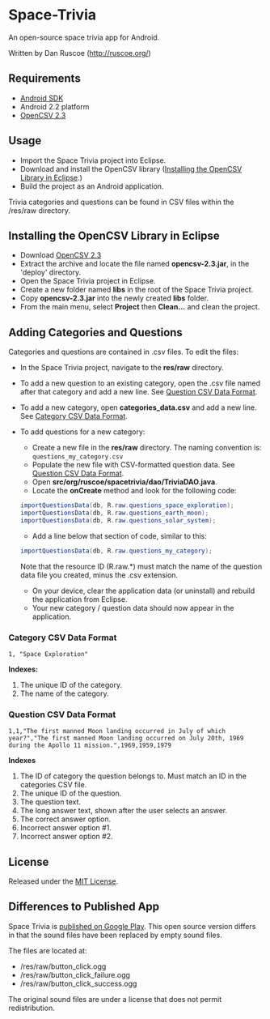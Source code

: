 # Space-Trivia

An open-source space trivia app for Android.

Written by Dan Ruscoe (http://ruscoe.org/)

## Requirements

* [Android SDK](http://developer.android.com/sdk/index.html)
* Android 2.2 platform
* [OpenCSV 2.3](http://sourceforge.net/projects/opencsv/files/opencsv/2.3/)

## Usage

* Import the Space Trivia project into Eclipse.
* Download and install the OpenCSV library ([Installing the OpenCSV Library in Eclipse](#installing-the-opencsv-library-in-eclipse).)
* Build the project as an Android application.

Trivia categories and questions can be found in CSV files within the /res/raw directory.

## Installing the OpenCSV Library in Eclipse

* Download [OpenCSV 2.3](http://sourceforge.net/projects/opencsv/files/opencsv/2.3/)
* Extract the archive and locate the file named **opencsv-2.3.jar**, in the 'deploy' directory.
* Open the Space Trivia project in Eclipse.
* Create a new folder named **libs** in the root of the Space Trivia project.
* Copy **opencsv-2.3.jar** into the newly created **libs** folder.
* From the main menu, select **Project** then **Clean...** and clean the project.

## Adding Categories and Questions

Categories and questions are contained in .csv files. To edit the files:

* In the Space Trivia project, navigate to the **res/raw** directory.
* To add a new question to an existing category, open the .csv file named after that category and add a new line. See [Question CSV Data Format](#question-csv-data-format).
* To add a new category, open **categories_data.csv** and add a new line. See [Category CSV Data Format](#category-csv-data-format).
* To add questions for a new category:
  * Create a new file in the **res/raw** directory. The naming convention is: `questions_my_category.csv`
  * Populate the new file with CSV-formatted question data. See [Question CSV Data Format](#question-csv-data-format).
  * Open **src/org/ruscoe/spacetrivia/dao/TriviaDAO.java**.
  * Locate the **onCreate** method and look for the following code:
  
  ```java
  importQuestionsData(db, R.raw.questions_space_exploration);
  importQuestionsData(db, R.raw.questions_earth_moon);
  importQuestionsData(db, R.raw.questions_solar_system);
  ```
  
  * Add a line below that section of code, similar to this:
  
  ```java
  importQuestionsData(db, R.raw.questions_my_category);
  ```
  
  Note that the resource ID (R.raw.*) must match the name of the question data file you created, minus the .csv extension.
  
  * On your device, clear the application data (or uninstall) and rebuild the application from Eclipse.
  * Your new category / question data should now appear in the application.

### Category CSV Data Format
```csv
1, "Space Exploration"
```

**Indexes:**
1. The unique ID of the category.
2. The name of the category.

### Question CSV Data Format
```csv
1,1,"The first manned Moon landing occurred in July of which year?","The first manned Moon landing occurred on July 20th, 1969 during the Apollo 11 mission.",1969,1959,1979
```

**Indexes**
1. The ID of category the question belongs to. Must match an ID in the categories CSV file.
2. The unique ID of the question.
3. The question text.
4. The long answer text, shown after the user selects an answer.
5. The correct answer option.
6. Incorrect answer option #1.
7. Incorrect answer option #2.

## License

Released under the [MIT License](http://www.opensource.org/licenses/mit-license.php).

## Differences to Published App

Space Trivia is [published on Google Play](https://play.google.com/store/apps/details?id=org.ruscoe.spacetrivia). This open source version differs in that the sound files have been replaced by empty sound files.

The files are located at:

* /res/raw/button_click.ogg
* /res/raw/button_click_failure.ogg
* /res/raw/button_click_success.ogg

The original sound files are under a license that does not permit redistribution.

